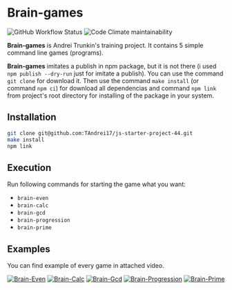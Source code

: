 # Brain-games

![GitHub Workflow Status](https://img.shields.io/github/actions/workflow/status/TAndrei17/js-starter-project-44/hexlet-check.yml?label=hexlet-check)
![Code Climate maintainability](https://img.shields.io/codeclimate/maintainability/TAndrei17/js-starter-project-44)

**Brain-games** is Andrei Trunkin's training project. It contains 5 simple command line games (programs).

**Brain-games** imitates a publish in npm package, but it is not there (i used `npm publish --dry-run` just for imitate a publish). You can use the command `git clone` for download it. Then use the command `make install` (or command `npm ci`) for download all dependencias and command `npm link` from project's root directory for installing of the package in your system.

## Installation ##

```sh
git clone git@github.com:TAndrei17/js-starter-project-44.git
make install
npm link
```

## Execution ##
Run following commands for starting the game what you want:

- `brain-even`
- `brain-calc`
- `brain-gcd`
- `brain-progression`
- `brain-prime`

## Examples ##
You can find example of every game in attached video.

[![Brain-Even](https://asciinema.org/a/ki5bTSguoIu4gg6iRe8xJm2Jx.svg)](https://asciinema.org/a/ki5bTSguoIu4gg6iRe8xJm2Jx)
[![Brain-Calc](https://asciinema.org/a/Ui9qEZDcl8Katozd4WOX3bdtP.svg)](https://asciinema.org/a/Ui9qEZDcl8Katozd4WOX3bdtP)
[![Brain-Gcd](https://asciinema.org/a/4jJgRdl5ciETY10k21RnLWj6o.svg)](https://asciinema.org/a/4jJgRdl5ciETY10k21RnLWj6o)
[![Brain-Progression](https://asciinema.org/a/PVYIbofRx9nhkzRuLnG7I7tCa.svg)](https://asciinema.org/a/PVYIbofRx9nhkzRuLnG7I7tCa)
[![Brain-Prime](https://asciinema.org/a/bgdxOx1A7SKNjDMiivkysxeGR.svg)](https://asciinema.org/a/bgdxOx1A7SKNjDMiivkysxeGR)
